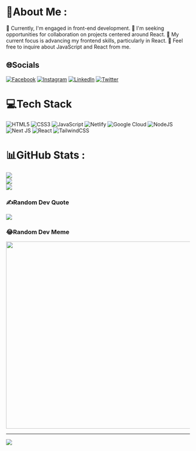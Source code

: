 # 💫About Me :
🔭 Currently, I'm engaged in front-end development.
👯 I'm seeking opportunities for collaboration on projects centered around React.
🌱 My current focus is advancing my frontend skills, particularly in React.
💬 Feel free to inquire about JavaScript and React from me.

## 🌐Socials
[![Facebook](https://img.shields.io/badge/Facebook-%231877F2.svg?logo=Facebook&logoColor=white)](https://facebook.com/harrisonisaiah.rafaqat) [![Instagram](https://img.shields.io/badge/Instagram-%23E4405F.svg?logo=Instagram&logoColor=white)](https://instagram.com/harrison_isaiahh) [![LinkedIn](https://img.shields.io/badge/LinkedIn-%230077B5.svg?logo=linkedin&logoColor=white)](https://linkedin.com/in/harrison-isaiah) [![Twitter](https://img.shields.io/badge/Twitter-%231DA1F2.svg?logo=Twitter&logoColor=white)](https://twitter.com/harrisonIsaiahh) 

# 💻Tech Stack
![HTML5](https://img.shields.io/badge/html5-%23E34F26.svg?style=flat-square&logo=html5&logoColor=white) ![CSS3](https://img.shields.io/badge/css3-%231572B6.svg?style=flat-square&logo=css3&logoColor=white) ![JavaScript](https://img.shields.io/badge/javascript-%23323330.svg?style=flat-square&logo=javascript&logoColor=%23F7DF1E) ![Netlify](https://img.shields.io/badge/netlify-%23000000.svg?style=flat-square&logo=netlify&logoColor=#00C7B7) ![Google Cloud](https://img.shields.io/badge/Google%20Cloud-%234285F4.svg?style=flat-square&logo=google-cloud&logoColor=white) ![NodeJS](https://img.shields.io/badge/node.js-6DA55F?style=flat-square&logo=node.js&logoColor=white) ![Next JS](https://img.shields.io/badge/Next-black?style=flat-square&logo=next.js&logoColor=white) ![React](https://img.shields.io/badge/react-%2320232a.svg?style=flat-square&logo=react&logoColor=%2361DAFB) ![TailwindCSS](https://img.shields.io/badge/tailwindcss-%2338B2AC.svg?style=flat-square&logo=tailwind-css&logoColor=white)
# 📊GitHub Stats :
![](https://github-readme-stats.vercel.app/api?username=Harrison-Isaiah&theme=tokyonight&hide_border=false&include_all_commits=false&count_private=false)<br/>
![](https://github-readme-streak-stats.herokuapp.com/?user=Harrison-Isaiah&theme=tokyonight&hide_border=false)<br/>
![](https://github-readme-stats.vercel.app/api/top-langs/?username=Harrison-Isaiah&theme=tokyonight&hide_border=false&include_all_commits=false&count_private=false&layout=compact)

### ✍️Random Dev Quote
![](https://quotes-github-readme.vercel.app/api?type=horizontal&theme=dark)

### 😂Random Dev Meme
<img src="https://random-memer.herokuapp.com/" width="512px"/>

---
[![](https://visitcount.itsvg.in/api?id=Harrison-Isaiah&icon=0&color=0)](https://visitcount.itsvg.in)
